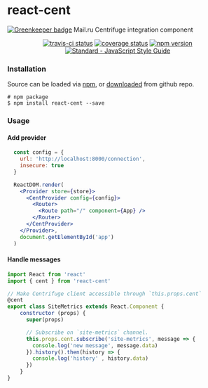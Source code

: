 # react-cent

[![Greenkeeper badge](https://badges.greenkeeper.io/fortis/react-cent.svg)](https://greenkeeper.io/)
Mail.ru Centrifuge integration component

<p align="center">
  <a href="https://travis-ci.org/fortis/react-cent"><img src="https://travis-ci.org/fortis/react-cent.svg?branch=master" alt="travis-ci status"></a>
  <a href="https://coveralls.io/github/fortis/react-cent"><img src="https://coveralls.io/repos/github/fortis/react-cent/badge.svg" alt="coverage status"></a>
  <a href="https://www.npmjs.com/package/react-cent"><img src="https://img.shields.io/npm/v/react-cent.svg" alt="npm version"></a>
  <a href="https://standardjs.com"><img src="https://img.shields.io/badge/code_style-standard-brightgreen.svg" alt="Standard - JavaScript Style Guide"></a>
</p>

### Installation

Source can be loaded via [npm](https://www.npmjs.com/package/react-cent), or [downloaded](https://github.com/fortis/react-cent/archive/master.zip) from github repo.

```
# npm package
$ npm install react-cent --save
```

### Usage

#### Add provider
```jsx harmony
  const config = {
    url: 'http://localhost:8000/connection',
    insecure: true
  }

  ReactDOM.render(
    <Provider store={store}>
      <CentProvider config={config}>
        <Router>
          <Route path="/" component={App} />
        </Router>
      </CentProvider>
    </Provider>,
    document.getElementById('app')
  )
```

#### Handle messages
```jsx harmony
import React from 'react'
import { cent } from 'react-cent'

// Make Centrifuge client accessible through `this.props.cent`
@cent 
export class SiteMetrics extends React.Component {
    constructor (props) {
      super(props)

      // Subscribe on `site-metrics` channel.
      this.props.cent.subscribe('site-metrics', message => {
        console.log('new message', message.data)
      }).history().then(history => {
        console.log('history' , history.data)
      })
    }
}
```
